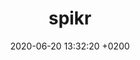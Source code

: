 ---
layout: post
title:  spikr
date:   2020-06-20 13:32:20 +0200
description: You’ll find this post in your `_posts` directory. Go ahead and edit it and re-build the site to see your changes. # Add post description (optional)
img: drosophila.jpg # Add image post (optional)
tags: [Science, Open Software, Data Science]
categories: projects
author: # Add name author (optional)
---
